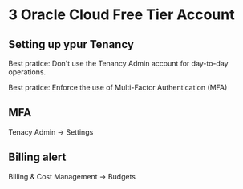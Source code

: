 # 3 Oracle Cloud Free Tier Account

## Setting up ypur Tenancy

Best pratice: Don't use the Tenancy Admin account for day-to-day operations.

Best pratice: Enforce the use of Multi-Factor Authentication (MFA)

## MFA

Tenacy Admin -> Settings

## Billing alert

Billing & Cost Management -> Budgets

